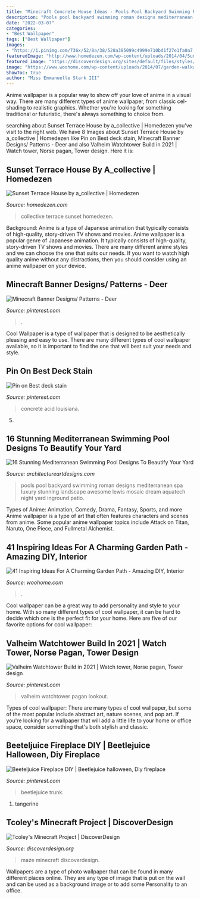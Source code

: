 ```yaml
---
title: "Minecraft Concrete House Ideas - Pools Pool Backyard Swimming Roman Designs Mediterranean Spa Luxury Stunning Landscape Awesome Lewis Mosaic Dream Aquatech Night Yard Inground Patio"
description: "Pools pool backyard swimming roman designs mediterranean spa luxury stunning landscape awesome lewis mosaic dream aquatech night yard inground patio"
date: "2022-03-07"
categories:
- "Best Wallpaper"
tags: ["Best Wallpaper"]
images:
- "https://i.pinimg.com/736x/52/8a/38/528a385099c4999e710bd1f27e1fa0a7.jpg"
featuredImage: "http://www.homedezen.com/wp-content/uploads/2014/04/Sunset-Terrace-House-by-a_collective-19.jpg"
featured_image: "https://discoverdesign.org/sites/default/files/styles/card_image/public/2016-09/Maze.jpg?itok=y6tixw6d"
image: "https://www.woohome.com/wp-content/uploads/2014/07/garden-walkway-ideas-19.jpg"
ShowToc: true
author: "Miss Emmanuelle Stark III"
---
```



Anime wallpaper is a popular way to show off your love of anime in a visual way. There are many different types of anime wallpaper, from classic cel-shading to realistic graphics. Whether you're looking for something traditional or futuristic, there's always something to choice from.

	

		
searching about Sunset Terrace House by a_collective | Homedezen you've visit to the right web. We have 8 Images about Sunset Terrace House by a_collective | Homedezen like Pin on Best deck stain, Minecraft Banner Designs/ Patterns - Deer and also Valheim Watchtower Build in 2021 | Watch tower, Norse pagan, Tower design. Here it is:
		
    
## Sunset Terrace House By A_collective | Homedezen

<img loading=lazy src="http://www.homedezen.com/wp-content/uploads/2014/04/Sunset-Terrace-House-by-a_collective-19.jpg" onerror="this.onerror=null;this.src='https://tse4.mm.bing.net/th?id=OIP.DelY7fpjDpHll1AJU8_V6wHaLj&amp;pid=15.1';" alt="Sunset Terrace House by a_collective | Homedezen">

_Source: homedezen.com_

>collective terrace sunset homedezen. 

	

Background: Anime is a type of Japanese animation that typically consists of high-quality, story-driven TV shows and movies.
Anime wallpaper is a popular genre of Japanese animation. It typically consists of high-quality, story-driven TV shows and movies. There are many different anime styles and we can choose the one that suits our needs. If you want to watch high quality anime without any distractions, then you should consider using an anime wallpaper on your device.

    
## Minecraft Banner Designs/ Patterns - Deer

<img loading=lazy src="https://i.pinimg.com/736x/93/08/4c/93084c86fdcb4cb3414220140672c2df.jpg" onerror="this.onerror=null;this.src='https://tse3.mm.bing.net/th?id=OIP.rw-P0Eh-4ntY8pB1JyXhngHaLH&amp;pid=15.1';" alt="Minecraft Banner Designs/ Patterns - Deer">

_Source: pinterest.com_

>. 

	

Cool Wallpaper is a type of wallpaper that is designed to be aesthetically pleasing and easy to use. There are many different types of cool wallpaper available, so it is important to find the one that will best suit your needs and style.

    
## Pin On Best Deck Stain

<img loading=lazy src="https://i.pinimg.com/736x/52/8a/38/528a385099c4999e710bd1f27e1fa0a7.jpg" onerror="this.onerror=null;this.src='https://tse4.mm.bing.net/th?id=OIP.inHHs3cetoafExNdFFddnQHaNK&amp;pid=15.1';" alt="Pin on Best deck stain">

_Source: pinterest.com_

>concrete acid louisiana. 

	

5.

    
## 16 Stunning Mediterranean Swimming Pool Designs To Beautify Your Yard

<img loading=lazy src="https://www.architectureartdesigns.com/wp-content/uploads/2015/05/169.jpg" onerror="this.onerror=null;this.src='https://tse2.mm.bing.net/th?id=OIP.9UHg1k7OLC7KljHrayhU4QHaE7&amp;pid=15.1';" alt="16 Stunning Mediterranean Swimming Pool Designs To Beautify Your Yard">

_Source: architectureartdesigns.com_

>pools pool backyard swimming roman designs mediterranean spa luxury stunning landscape awesome lewis mosaic dream aquatech night yard inground patio. 

	

Types of Anime: Animation, Comedy, Drama, Fantasy, Sports, and more
Anime wallpaper is a type of art that often features characters and scenes from anime. Some popular anime wallpaper topics include Attack on Titan, Naruto, One Piece, and Fullmetal Alchemist.

    
## 41 Inspiring Ideas For A Charming Garden Path - Amazing DIY, Interior

<img loading=lazy src="https://www.woohome.com/wp-content/uploads/2014/07/garden-walkway-ideas-19.jpg" onerror="this.onerror=null;this.src='https://tse2.mm.bing.net/th?id=OIP.E8RIcpqsn0pqghSajUqeeAHaMS&amp;pid=15.1';" alt="41 Inspiring Ideas For A Charming Garden Path - Amazing DIY, Interior">

_Source: woohome.com_

>. 

	

Cool wallpaper can be a great way to add personality and style to your home. With so many different types of cool wallpaper, it can be hard to decide which one is the perfect fit for your home. Here are five of our favorite options for cool wallpaper: 

    
## Valheim Watchtower Build In 2021 | Watch Tower, Norse Pagan, Tower Design

<img loading=lazy src="https://i.pinimg.com/736x/2b/3e/13/2b3e1367e41064dff0e804245a699212.jpg" onerror="this.onerror=null;this.src='https://tse4.mm.bing.net/th?id=OIP.j_zw_MZrPbujfChJGy2l3QHaKH&amp;pid=15.1';" alt="Valheim Watchtower Build in 2021 | Watch tower, Norse pagan, Tower design">

_Source: pinterest.com_

>valheim watchtower pagan lookout. 

	

Types of cool wallpaper:
There are many types of cool wallpaper, but some of the most popular include abstract art, nature scenes, and pop art. If you're looking for a wallpaper that will add a little life to your home or office space, consider something that's both stylish and classic.

    
## Beeteljuice Fireplace DIY | Beetlejuice Halloween, Diy Fireplace

<img loading=lazy src="https://i.pinimg.com/736x/4a/08/ad/4a08ad6fa11b6863a25146d36894fdb7.jpg" onerror="this.onerror=null;this.src='https://tse3.mm.bing.net/th?id=OIP.JMc45JUG4CQ6q9Txa-vHyAHaJ3&amp;pid=15.1';" alt="Beeteljuice Fireplace DIY | Beetlejuice halloween, Diy fireplace">

_Source: pinterest.com_

>beetlejuice trunk. 

	

1. tangerine 

    
## Tcoley&#039;s Minecraft Project | DiscoverDesign

<img loading=lazy src="https://discoverdesign.org/sites/default/files/styles/card_image/public/2016-09/Maze.jpg?itok=y6tixw6d" onerror="this.onerror=null;this.src='https://tse3.mm.bing.net/th?id=OIP.k7Fh8iEEMVkwMZUW1lIqKQAAAA&amp;pid=15.1';" alt="Tcoley&#039;s Minecraft Project | DiscoverDesign">

_Source: discoverdesign.org_

>maze minecraft discoverdesign. 

	



Wallpapers are a type of photo wallpaper that can be found in many different places online. They are any type of image that is put on the wall and can be used as a background image or to add some Personality to an office.

